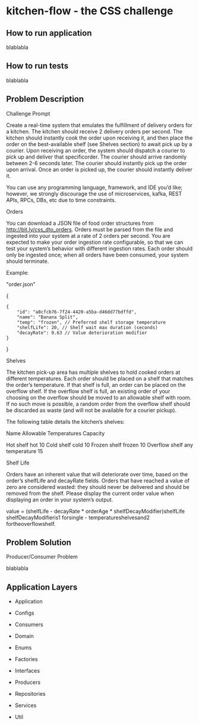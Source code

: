 # kitchen-flow - the CSS challenge

## How to run application

blablabla

## How to run tests

blablabla

## Problem Description

Challenge Prompt

Create a real-time system that emulates the fulfillment of delivery orders for a kitchen. The kitchen should receive 2 delivery orders per second. 
The kitchen should instantly cook the order upon receiving it, and then place the order on the best-available shelf (see ​Shelves section​) to await pick up by a courier.
Upon receiving an order, the system should dispatch a courier to pick up and deliver that ​specific​ order. The courier should arrive ​randomly​ between 2-6 seconds later. 
The courier should instantly pick up the order upon arrival. Once an order is picked up, the courier should instantly deliver it.

You can use any programming language, framework, and IDE you’d like; ​however​, we ​strongly discourage​ the use of microservices, kafka, REST APIs, RPCs, DBs, etc due to time constraints.

Orders

You can download a JSON file of food order structures from ​http://bit.ly/css_dto_orders​. Orders must be parsed from the file and ingested into your system at a rate of 2 orders per second. You are expected to make your order ingestion rate configurable, so that we can test your system’s behavior with different ingestion rates. Each order should only be ingested once; when all orders have been consumed, your system should terminate.

Example:

"order.json"

{

    {
        "id": "a8cfcb76-7f24-4420-a5ba-d46dd77bdffd",
        "name": "Banana Split",
        "temp": "frozen", ​// Preferred shelf storage temperature
        "shelfLife": 20, /​/ Shelf wait max duration (seconds)
        "decayRate": 0.63 /​/ Value deterioration modifier 
    }
}

Shelves

The kitchen pick-up area has multiple shelves to hold cooked orders at different temperatures. Each order should be placed on a shelf that matches the order’s temperature. 
If that shelf is full, an order can be placed on the overflow shelf. 
If the overflow shelf is full, an existing order of your choosing on the overflow should be moved to an allowable shelf with room​.​ 
If no such move is possible, a random order from the overflow shelf should be discarded as waste (and will not be available for a courier pickup). 

The following table details the kitchen’s shelves:

Name             Allowable Temperatures    Capacity

Hot shelf        hot                       10
Cold shelf       cold                      10
Frozen shelf     frozen                    10
Overflow shelf   any temperature           15

Shelf Life

Orders have an inherent value that will deteriorate over time, based on the order’s ​shelfLife​ and decayRate​ fields. 
Orders that have reached a value of zero are considered wasted: they should never be delivered and should be removed from the shelf. 
Please display the current order value when displaying an order in your system’s output.

value =
(s​helfLife​ - ​decayRate *​​​ orderAge * shelfDecayModifier)​
shelfLife
   shelfDecayModifier​is1​ ​forsingle - temperatureshelvesand​2​fortheoverflowshelf.


## Problem Solution

Producer/Consumer Problem

blablabla

## Application Layers

* Application

* Configs

* Consumers

* Domain

* Enums

* Factories

* Interfaces

* Producers

* Repositories

* Services

* Util







